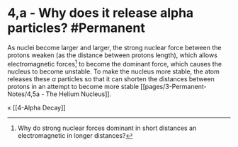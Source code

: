  # 4,a - Why does it release alpha particles? #Permanent 
 As nuclei become larger and larger, the strong nuclear force between the protons weaken (as the distance between protons length), which allows electromagnetic forces[^1] to become the dominant force, which causes the nucleus to become unstable. To make the nucleus more stable, the atom releases these $\alpha$ particles so that it can shorten the distances between protons in an attempt to become more stable [[pages/3-Permanent-Notes/4,5a - The Helium Nucleus]].

« [[4-Alpha Decay]]

[^1]: Why do strong nuclear forces dominant in short distances an electromagnetic in longer distances?